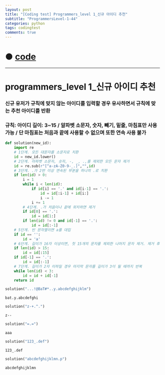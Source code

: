 ```yaml
---
layout: post
title: "[Coding test] Programmers_level 1_신규 아이디 추천"
subtitle: "ProgrammersLevel-1-44"
categories: python
tags: codingtest
comments: true
---
```


# ● [code](https://github.com/JeongJaeyoung0/coding_test/blob/a017448dc2e77526f1ad5c2f5c8ce32a886f21d2/210822_Programmers_level%201_%E1%84%89%E1%85%B5%E1%86%AB%E1%84%80%E1%85%B2%20%E1%84%8B%E1%85%A1%E1%84%8B%E1%85%B5%E1%84%83%E1%85%B5%20%E1%84%8E%E1%85%AE%E1%84%8E%E1%85%A5%E1%86%AB.ipynb)

***

# programmers_level 1_신규 아이디 추천
### 신규 유저가 규칙에 맞지 않는 아이디를 입력할 경우 유사하면서 규칙에 맞는 추천 아이디를 반환
### 규칙: 아이디 길이: 3~15 / 알파벳 소문자, 숫자, 빼기, 밑줄, 마침표만 사용 가능 / 단 마침표는 처음과 끝에 사용할 수 없으며 또한 연속 사용 불가


```python
def solution(new_id):
    import re
    # 1단계. 모든 대문자를 소문자로 치환
    id = new_id.lower()
    # 2단계. 아파벳 소문자, 숫자, -, _, .,를 제외한 모든 문자 제거
    id = re.sub(r"[^a-zA-Z0-9-_.]","",id)
    # 3단계. .가 2번 이상 연속된 부분을 하나의 .로 치환
    if len(id) > 0:
        i = 1
        while i < len(id):
            if id[i] == '.' and id[i-1] == '.':
                id = id[:i-1] + id[i:]
                i -= 1
            i += 1
        # 4단계. .가 처음이나 끝에 위치하면 제거
        if id[0] == '.':
            id = id[1:]
        if len(id) != 0 and id[-1] == '.':
            id = id[:-1]
    # 5단계. 빈 문자열이면 a를 대입
    if id == '':
        id = 'a'
    # 6단계. 길이가 16자 이상이면, 첫 15개의 문자를 제외한 나머지 문자 제거. 제거 후 .가 끝에 위치하면 .도 제거
    if len(id) > 15:
        id = id[:15]
    if id[-1] == '.':
        id = id[:-1]
    # 7단계. 길이가 2자 이하일 경우 마지막 문자를 길이가 3이 될 때까지 반복
    while len(id) < 3:
        id = id + id[-1]
    return id
```


```python
solution("...!@BaT#*..y.abcdefghijklm")
```




    bat.y.abcdefghi




```python
solution("z-+.^.")
```





    z--




```python
solution("=.=")
```





    aaa




```python
solution("123_.def")
```





    123_.def




```python
solution("abcdefghijklmn.p")
```





    abcdefghijklmn